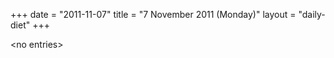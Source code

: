 +++
date = "2011-11-07"
title = "7 November 2011 (Monday)"
layout = "daily-diet"
+++


\<no entries\>

